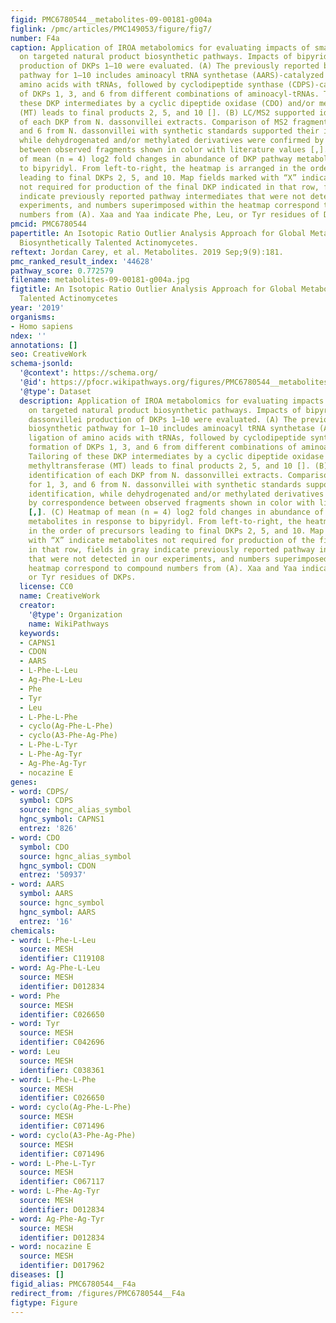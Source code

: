 ```yaml
---
figid: PMC6780544__metabolites-09-00181-g004a
figlink: /pmc/articles/PMC149053/figure/fig7/
number: F4a
caption: Application of IROA metabolomics for evaluating impacts of small molecules
  on targeted natural product biosynthetic pathways. Impacts of bipyridyl on N. dassonvillei
  production of DKPs 1–10 were evaluated. (A) The previously reported biosynthetic
  pathway for 1–10 includes aminoacyl tRNA synthetase (AARS)-catalyzed ligation of
  amino acids with tRNAs, followed by cyclodipeptide synthase (CDPS)-catalyzed formation
  of DKPs 1, 3, and 6 from different combinations of aminoacyl-tRNAs. Tailoring of
  these DKP intermediates by a cyclic dipeptide oxidase (CDO) and/or methyltransferase
  (MT) leads to final products 2, 5, and 10 []. (B) LC/MS2 supported identification
  of each DKP from N. dassonvillei extracts. Comparison of MS2 fragments for 1, 3,
  and 6 from N. dassonvillei with synthetic standards supported their identification,
  while dehydrogenated and/or methylated derivatives were confirmed by correspondence
  between observed fragments shown in color with literature values [,]. (C) Heatmap
  of mean (n = 4) log2 fold changes in abundance of DKP pathway metabolites in response
  to bipyridyl. From left-to-right, the heatmap is arranged in the order of precursors
  leading to final DKPs 2, 5, and 10. Map fields marked with “X” indicate metabolites
  not required for production of the final DKP indicated in that row, fields in gray
  indicate previously reported pathway intermediates that were not detected in our
  experiments, and numbers superimposed within the heatmap correspond to compound
  numbers from (A). Xaa and Yaa indicate Phe, Leu, or Tyr residues of DKPs.
pmcid: PMC6780544
papertitle: An Isotopic Ratio Outlier Analysis Approach for Global Metabolomics of
  Biosynthetically Talented Actinomycetes.
reftext: Jordan Carey, et al. Metabolites. 2019 Sep;9(9):181.
pmc_ranked_result_index: '44628'
pathway_score: 0.772579
filename: metabolites-09-00181-g004a.jpg
figtitle: An Isotopic Ratio Outlier Analysis Approach for Global Metabolomics of Biosynthetically
  Talented Actinomycetes
year: '2019'
organisms:
- Homo sapiens
ndex: ''
annotations: []
seo: CreativeWork
schema-jsonld:
  '@context': https://schema.org/
  '@id': https://pfocr.wikipathways.org/figures/PMC6780544__metabolites-09-00181-g004a.html
  '@type': Dataset
  description: Application of IROA metabolomics for evaluating impacts of small molecules
    on targeted natural product biosynthetic pathways. Impacts of bipyridyl on N.
    dassonvillei production of DKPs 1–10 were evaluated. (A) The previously reported
    biosynthetic pathway for 1–10 includes aminoacyl tRNA synthetase (AARS)-catalyzed
    ligation of amino acids with tRNAs, followed by cyclodipeptide synthase (CDPS)-catalyzed
    formation of DKPs 1, 3, and 6 from different combinations of aminoacyl-tRNAs.
    Tailoring of these DKP intermediates by a cyclic dipeptide oxidase (CDO) and/or
    methyltransferase (MT) leads to final products 2, 5, and 10 []. (B) LC/MS2 supported
    identification of each DKP from N. dassonvillei extracts. Comparison of MS2 fragments
    for 1, 3, and 6 from N. dassonvillei with synthetic standards supported their
    identification, while dehydrogenated and/or methylated derivatives were confirmed
    by correspondence between observed fragments shown in color with literature values
    [,]. (C) Heatmap of mean (n = 4) log2 fold changes in abundance of DKP pathway
    metabolites in response to bipyridyl. From left-to-right, the heatmap is arranged
    in the order of precursors leading to final DKPs 2, 5, and 10. Map fields marked
    with “X” indicate metabolites not required for production of the final DKP indicated
    in that row, fields in gray indicate previously reported pathway intermediates
    that were not detected in our experiments, and numbers superimposed within the
    heatmap correspond to compound numbers from (A). Xaa and Yaa indicate Phe, Leu,
    or Tyr residues of DKPs.
  license: CC0
  name: CreativeWork
  creator:
    '@type': Organization
    name: WikiPathways
  keywords:
  - CAPNS1
  - CDON
  - AARS
  - L-Phe-L-Leu
  - Ag-Phe-L-Leu
  - Phe
  - Tyr
  - Leu
  - L-Phe-L-Phe
  - cyclo(Ag-Phe-L-Phe)
  - cyclo(A3-Phe-Ag-Phe)
  - L-Phe-L-Tyr
  - L-Phe-Ag-Tyr
  - Ag-Phe-Ag-Tyr
  - nocazine E
genes:
- word: CDPS/
  symbol: CDPS
  source: hgnc_alias_symbol
  hgnc_symbol: CAPNS1
  entrez: '826'
- word: CDO
  symbol: CDO
  source: hgnc_alias_symbol
  hgnc_symbol: CDON
  entrez: '50937'
- word: AARS
  symbol: AARS
  source: hgnc_symbol
  hgnc_symbol: AARS
  entrez: '16'
chemicals:
- word: L-Phe-L-Leu
  source: MESH
  identifier: C119108
- word: Ag-Phe-L-Leu
  source: MESH
  identifier: D012834
- word: Phe
  source: MESH
  identifier: C026650
- word: Tyr
  source: MESH
  identifier: C042696
- word: Leu
  source: MESH
  identifier: C038361
- word: L-Phe-L-Phe
  source: MESH
  identifier: C026650
- word: cyclo(Ag-Phe-L-Phe)
  source: MESH
  identifier: C071496
- word: cyclo(A3-Phe-Ag-Phe)
  source: MESH
  identifier: C071496
- word: L-Phe-L-Tyr
  source: MESH
  identifier: C067117
- word: L-Phe-Ag-Tyr
  source: MESH
  identifier: D012834
- word: Ag-Phe-Ag-Tyr
  source: MESH
  identifier: D012834
- word: nocazine E
  source: MESH
  identifier: D017962
diseases: []
figid_alias: PMC6780544__F4a
redirect_from: /figures/PMC6780544__F4a
figtype: Figure
---
```

